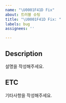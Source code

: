 ```yaml
---
name: "\U0001F41D Fix"
about: 트러블 슈팅
title: "\U0001F41D Fix: "
labels: bug
assignees: ''

---
```


## Description
설명을 작성해주세요.

## ETC
기타사항을 작성해주세요.

